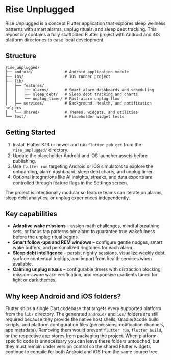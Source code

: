 # Rise Unplugged

Rise Unplugged is a concept Flutter application that explores sleep wellness patterns with smart alarms, unplug rituals, and sleep debt tracking. This repository contains a fully scaffolded Flutter project with Android and iOS platform directories to ease local development.

## Structure

```
rise_unplugged/
├── android/              # Android application module
├── ios/                  # iOS runner project
├── lib/
│   ├── features/
│   │   ├── alarms/       # Smart alarm dashboards and scheduling
│   │   ├── sleep_debt/   # Sleep debt tracking and charts
│   │   └── unplug_timer/ # Post-alarm unplug flow
│   ├── services/         # Background, health, and notification helpers
│   └── shared/           # Themes, widgets, and utilities
└── test/                 # Placeholder widget tests
```

## Getting Started

1. Install Flutter 3.13 or newer and run `flutter pub get` from the `rise_unplugged/` directory.
2. Update the placeholder Android and iOS launcher assets before publishing.
3. Use `flutter run` targeting Android or iOS simulators to explore the onboarding, alarm dashboard, sleep debt charts, and unplug timer.
4. Optional integrations like AI insights, streaks, and data exports are controlled through feature flags in the Settings screen.

The project is intentionally modular so feature teams can iterate on alarms, sleep debt analytics, or unplug experiences independently.

## Key capabilities

- **Adaptive wake missions** – assign math challenges, mindful breathing sets, or focus tap patterns per alarm to guarantee true wakefulness before the unplug ritual begins.
- **Smart follow-ups and REM windows** – configure gentle nudges, smart wake buffers, and personalized ringtones for each alarm.
- **Sleep debt intelligence** – persist nightly sessions, visualize weekly debt, surface contextual tooltips, and import from health services when available.
- **Calming unplug rituals** – configurable timers with distraction blocking, mission-aware wake verification, and responsive gradients tuned for light or dark themes.

## Why keep Android and iOS folders?

Flutter ships a single Dart codebase that targets every supported platform from the `lib/` directory. The generated `android/` and `ios/` folders are still required because they provide the native host shells, Gradle/Xcode build scripts, and platform configuration files (permissions, notification channels, app metadata). Removing them would prevent `flutter run`, `flutter build`, or the respective app stores from packaging the project. When platform-specific code is unnecessary you can leave these folders untouched, but they must remain under version control so the shared Flutter widgets continue to compile for both Android and iOS from the same source tree.
